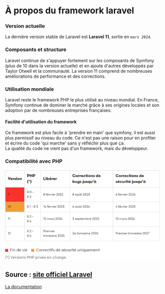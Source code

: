 # À propos du framework laravel

### Version actuelle
La dernière version stable de Laravel est **Laravel 11**, sortie en `mars 2024​`.

### Composants et structure
Laravel continue de s'appuyer fortement sur les composants de Symfony (plus de 10 dans la version actuelle) et en ajoute d'autres développés par Taylor Otwell et la communauté. La version 11 comprend de nombreuses améliorations de performance et des corrections​.

### Utilisation mondiale
Laravel reste le framework PHP le plus utilisé au niveau mondial. En France, Symfony continue de dominer le marché grâce à ses origines locales et son adoption par de nombreuses entreprises françaises​.


#### Facilité d'utilisation du framework
Ce framework est plus facile à 'prendre en main' que symfony, il est aussi plus permissif au niveau du code. Ce n'est pas une raison pour en profiter et écrire du code 'qui marche' sans y réfléchir plus que ça.  
La qualité du code ne vient pas d'un framework, mais du développeur.  

### Compatibilité avec PHP

![Compatibilité des versions de laravel avec PHP](../img/lara-compatibilite-php.PNG)

Source : [site officiel Laravel](https://laravel.com/docs/11.x/releases)
---






[La documentation](https://laravel.com/docs)
